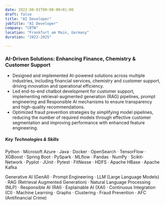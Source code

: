 ```yaml
---
date: 2022-08-01T00:00:00+01:00
draft: false
title: "AI Developer"
jobTitle: "AI Developer"
company: "CBTW"
location: "Frankfurt am Main, Germany"
duration: "2022-2025"

---
```

### AI-Driven Solutions: Enhancing Finance, Chemistry & Customer Support

- Designed and implemented AI-powered solutions across multiple industries, including financial services, chemistry and customer support, driving innovation and operational efficiency.
- Led end-to-end chatbot development for customer support, implementing retrieval-augmented generation (RAG) pipelines, prompt engineering and Responsible AI mechanisms to ensure transparency and high-quality recommendations.
- Optimized fraud prevention strategies by simplifying model pipelines, reducing the number of required models through effective customer segmentation and improving performance with enhanced feature engineering.

##### Key Technologies & Skills
Python · Microsoft Azure · Java · Docker · OpenSearch · TensorFlow · XGBoost · Spring Boot · PySpark  · MLflow · Pandas · NumPy · Scikit-Network · Pyplot · JUnit · Pytest · FitNesse · HDFS · Apache HBase · Apache Kafka

Generative AI (GenAI)  · Prompt Engineering · LLM (Large Language Models) · RAG (Retrieval Augmented Generation) · Natural Language Processing (NLP) · Responsible AI (RAI) · Explainable AI (XAI) · Continuous Integration (CI) ·  Machine Learning · Graphs · Clustering · Fraud Prevention · AFC (Antifinancial Crime)
